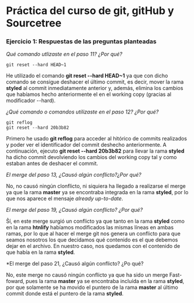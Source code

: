 # Práctica del curso de git, gitHub y Sourcetree
### Ejercicio 1: Respuestas de las preguntas planteadas

*Qué comando utlizaste en el paso 11? ¿Por qué?*

```
git reset --hard HEAD~1
```
He utilizado el comando **git reset --hard HEAD~1** ya que con dicho 
comando se consigue deshacer el último commit, es decir, mover la rama 
**styled** al commit inmediatamente anterior y, además, elimina los 
cambios que habíamos hecho anteriormente el en el working copy 
(gracias al modificador --hard).


*¿Qué comando o comandos utilizaste en el paso 12? ¿Por qué?*

```
git reflog
git reset --hard 20b3b82
```
Primero he usado **git reflog** para acceder al hitórico de commits 
realizados y poder ver el identificador del commit deshecho 
anteriormente. A continuación, ejecuto **git reset --hard 20b3b82** 
para llevar la rama **styled** ha dicho commit devolviendo los cambios 
del working copy tal y como estaban antes de deshacer el commit.

*El merge del paso 13, ¿Causó algún conflicto?¿Por qué?*

No, no causó ningún clonflicto, ni siquiera ha llegado a realizarse el 
merge ya que la rama **master** ya se encontraba integrada en la rama 
**styled**, por lo que nos aparece el mensaje *already up-to-date*.

*El merge del paso 19, ¿Causó algún conflicto? ¿Por qué?*

Ŝí, en este merge surgió un conflicto ya que tanto en la rama 
**styled** como en la rama **htnlify** habíamos modificados las mismas 
líneas en ambas ramas, por lo que al hacer el merge git nos genera un 
conflicto para que seamos nosotros los que decidamos qué contenido es 
el que debemos dejar en el archivo. En nuestro caso, nos quedamos con 
el contenido de que había en la rama **styled**.

*El merge del paso 21, ¿Causó algún conflicto? ¿Po qué?

No, este merge no causó ningún conflicto ya que ha sido un merge 
Fast-foward, pues la rama **master** ya se encontraba incluída en la 
rama **styled**, por que solamente se ha movido el puntero de la rama 
**master** al último commit donde está el puntero de la rama 
**styled**.


